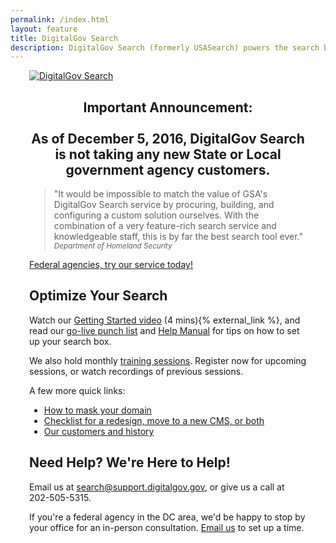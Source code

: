 ```yaml
---
permalink: /index.html
layout: feature
title: DigitalGov Search
description: DigitalGov Search (formerly USASearch) powers the search box on thousands of government websites. Use it to improve the public's search experience on your agency's site.
---
```



<article class="article feature" style="padding:0 30px; margin-top: 10px;">
<div class="banner" style="text-center center-block">
  <a href="/">
    <img class="img-responsive center-block" src="https://d3qcdigd1fhos0.cloudfront.net/blog/img/digitalgov_search_logo.png" alt="DigitalGov Search" />
  </a>
</div>

<div style="text-align: center;">
<h1>Important Announcement:
<br>
<br>
As of December 5, 2016, DigitalGov Search is not taking any new State or Local government agency customers.</h1>
</div>

> "It would be impossible to match the value of GSA's DigitalGov Search service by procuring, building, and configuring a custom solution ourselves. With the combination of a very feature-rich search service and knowledgeable staff, this is by far the best search tool ever."
<small><cite>Department of Homeland Security</cite></small>

<div class='signup-wrapper'>
  <a href="http://search.usa.gov/signup" class="btn btn-primary btn-large">Federal agencies, try our service today!</a>
</div>

## Optimize Your Search

Watch our <a href="https://www.youtube.com/watch?v=TnlpuudK_WY">Getting Started video</a> (4 mins){% external_link %}, and read our <a href="/blog/go-live.html">go-live punch list</a> and <a href="/manual/index.html">Help Manual</a> for tips on how to set up your search box.

We also hold monthly [training sessions](/manual/training.html). Register now for upcoming sessions, or watch recordings of previous sessions.

A few more quick links:

* <a href="/manual/cname.html">How to mask your domain</a>
* <a href="/blog/redesign.html">Checklist for a redesign, move to a new CMS, or both</a>
* <a href="/customers.html">Our customers and history</a>

## Need Help? We're Here to Help!

Email us at <search@support.digitalgov.gov>, or give us a call at 202-505-5315.

If you're a federal agency in the DC area, we'd be happy to stop by your office for an in-person consultation. [Email us](mailto:search@support.digitalgov.gov) to set up a time.
</article>
